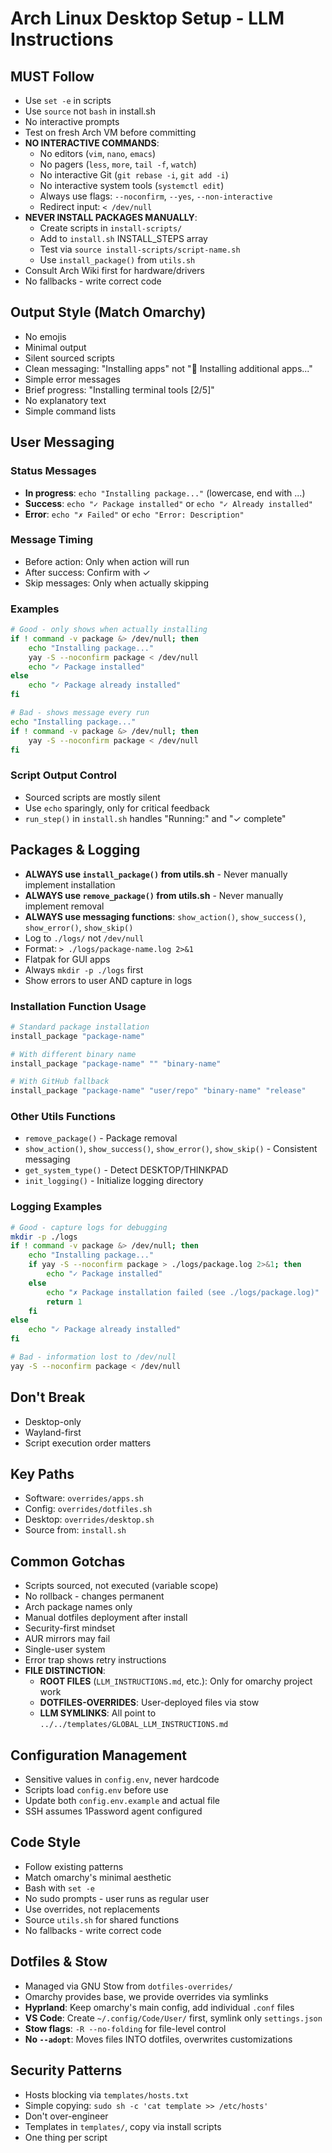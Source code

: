 # Arch Linux Desktop Setup - LLM Instructions

## MUST Follow
- Use `set -e` in scripts
- Use `source` not `bash` in install.sh
- No interactive prompts
- Test on fresh Arch VM before committing
- **NO INTERACTIVE COMMANDS**:
  - No editors (`vim`, `nano`, `emacs`)
  - No pagers (`less`, `more`, `tail -f`, `watch`)
  - No interactive Git (`git rebase -i`, `git add -i`)
  - No interactive system tools (`systemctl edit`)
  - Always use flags: `--noconfirm`, `--yes`, `--non-interactive`
  - Redirect input: `< /dev/null`
- **NEVER INSTALL PACKAGES MANUALLY**:
  - Create scripts in `install-scripts/`
  - Add to `install.sh` INSTALL_STEPS array
  - Test via `source install-scripts/script-name.sh`
  - Use `install_package()` from `utils.sh`
- Consult Arch Wiki first for hardware/drivers
- No fallbacks - write correct code

## Output Style (Match Omarchy)
- No emojis
- Minimal output
- Silent sourced scripts
- Clean messaging: "Installing apps" not "🎨 Installing additional apps..."
- Simple error messages
- Brief progress: "Installing terminal tools [2/5]"
- No explanatory text
- Simple command lists

## User Messaging
### Status Messages
- **In progress**: `echo "Installing package..."` (lowercase, end with ...)
- **Success**: `echo "✓ Package installed"` or `echo "✓ Already installed"`
- **Error**: `echo "✗ Failed"` or `echo "Error: Description"`

### Message Timing
- Before action: Only when action will run
- After success: Confirm with ✓
- Skip messages: Only when actually skipping

### Examples
```bash
# Good - only shows when actually installing
if ! command -v package &> /dev/null; then
    echo "Installing package..."
    yay -S --noconfirm package < /dev/null
    echo "✓ Package installed"
else
    echo "✓ Package already installed"
fi

# Bad - shows message every run
echo "Installing package..."
if ! command -v package &> /dev/null; then
    yay -S --noconfirm package < /dev/null
fi
```

### Script Output Control
- Sourced scripts are mostly silent
- Use `echo` sparingly, only for critical feedback
- `run_step()` in `install.sh` handles "Running:" and "✓ complete"

## Packages & Logging
- **ALWAYS use `install_package()` from utils.sh** - Never manually implement installation
- **ALWAYS use `remove_package()` from utils.sh** - Never manually implement removal
- **ALWAYS use messaging functions**: `show_action()`, `show_success()`, `show_error()`, `show_skip()`
- Log to `./logs/` not `/dev/null`
- Format: `> ./logs/package-name.log 2>&1`
- Flatpak for GUI apps
- Always `mkdir -p ./logs` first
- Show errors to user AND capture in logs

### Installation Function Usage
```bash
# Standard package installation
install_package "package-name"

# With different binary name
install_package "package-name" "" "binary-name"

# With GitHub fallback
install_package "package-name" "user/repo" "binary-name" "release"
```

### Other Utils Functions
- `remove_package()` - Package removal
- `show_action()`, `show_success()`, `show_error()`, `show_skip()` - Consistent messaging
- `get_system_type()` - Detect DESKTOP/THINKPAD
- `init_logging()` - Initialize logging directory

### Logging Examples
```bash
# Good - capture logs for debugging
mkdir -p ./logs
if ! command -v package &> /dev/null; then
    echo "Installing package..."
    if yay -S --noconfirm package > ./logs/package.log 2>&1; then
        echo "✓ Package installed"
    else
        echo "✗ Package installation failed (see ./logs/package.log)"
        return 1
    fi
else
    echo "✓ Package already installed"
fi

# Bad - information lost to /dev/null
yay -S --noconfirm package < /dev/null
```

## Don't Break
- Desktop-only
- Wayland-first
- Script execution order matters

## Key Paths
- Software: `overrides/apps.sh`
- Config: `overrides/dotfiles.sh`
- Desktop: `overrides/desktop.sh`
- Source from: `install.sh`

## Common Gotchas
- Scripts sourced, not executed (variable scope)
- No rollback - changes permanent
- Arch package names only
- Manual dotfiles deployment after install
- Security-first mindset
- AUR mirrors may fail
- Single-user system
- Error trap shows retry instructions
- **FILE DISTINCTION**:
  - **ROOT FILES** (`LLM_INSTRUCTIONS.md`, etc.): Only for omarchy project work
  - **DOTFILES-OVERRIDES**: User-deployed files via stow
  - **LLM SYMLINKS**: All point to `../../templates/GLOBAL_LLM_INSTRUCTIONS.md`

## Configuration Management
- Sensitive values in `config.env`, never hardcode
- Scripts load `config.env` before use
- Update both `config.env.example` and actual file
- SSH assumes 1Password agent configured

## Code Style
- Follow existing patterns
- Match omarchy's minimal aesthetic
- Bash with `set -e`
- No sudo prompts - user runs as regular user
- Use overrides, not replacements
- Source `utils.sh` for shared functions
- No fallbacks - write correct code

## Dotfiles & Stow
- Managed via GNU Stow from `dotfiles-overrides/`
- Omarchy provides base, we provide overrides via symlinks
- **Hyprland**: Keep omarchy's main config, add individual `.conf` files
- **VS Code**: Create `~/.config/Code/User/` first, symlink only `settings.json`
- **Stow flags**: `-R --no-folding` for file-level control
- **No `--adopt`**: Moves files INTO dotfiles, overwrites customizations

## Security Patterns
- Hosts blocking via `templates/hosts.txt`
- Simple copying: `sudo sh -c 'cat template >> /etc/hosts'`
- Don't over-engineer
- Templates in `templates/`, copy via install scripts
- One thing per script
